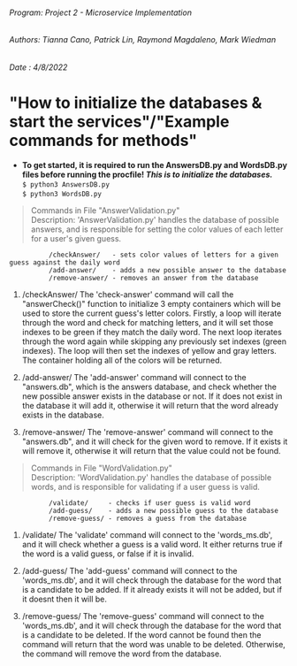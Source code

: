 ###### Program: Project 2 - Microservice Implementation
###### Authors: Tianna Cano, Patrick Lin, Raymond Magdaleno, Mark Wiedman
###### Date   : 4/8/2022

# "How to initialize the databases & start the services"/"Example commands for methods"

- **To get started, it is required to run the AnswersDB.py and WordsDB.py files before running the procfile! _This is to initialize the databases._**
<br> `$ python3 AnswersDB.py`
<br> `$ python3 WordsDB.py`


> Commands in File "AnswerValidation.py"<br>
> Description: 'AnswerValidation.py' handles the database of possible answers, and is responsible for
              setting the color values of each letter for a user's given guess.
              
              /checkAnswer/   - sets color values of letters for a given guess against the daily word
              /add-answer/    - adds a new possible answer to the database
              /remove-answer/ - removes an answer from the database

1. /checkAnswer/
      The 'check-answer' command will call the "answerCheck()" function to initialize 3 empty
   containers which will be used to store the current guess's letter colors.  Firstly, a loop
   will iterate through the word and check for matching letters, and it will set those indexes to
   be green if they match the daily word.  The next loop iterates through the word again while skipping
   any previously set indexes (green indexes).  The loop will then set the indexes of yellow and gray
   letters.  The container holding all of the colors will be returned.
   
2. /add-answer/
      The 'add-answer' command will connect to the "answers.db", which is the answers database, 
   and check whether the new possible answer exists in the database or not.  If it does not
   exist in the database it will add it, otherwise it will return that the word already exists in the
   database.
   
3. /remove-answer/
      The 'remove-answer' command will connect to the "answers.db", and it will check for the given
   word to remove.  If it exists it will remove it, otherwise it will return that the value could not
   be found.

> Commands in File "WordValidation.py" <br>
> Description: 'WordValidation.py' handles the database of possible words, and is responsible for
              validating if a user guess is valid.

              /validate/     - checks if user guess is valid word
              /add-guess/    - adds a new possible guess to the database
              /remove-guess/ - removes a guess from the database

1. /validate/
      The 'validate' command will connect to the 'words_ms.db', and it will check whether a guess is a
    valid word.  It either returns true if the word is a valid guess, or false if it is invalid.
    
2. /add-guess/
      The 'add-guess' command will connect to the 'words_ms.db', and it will check through the database
    for the word that is a candidate to be added.  If it already exists it will not be added, but if it doesnt
    then it will be.

3. /remove-guess/
      The 'remove-guess' command will connect to the 'words_ms.db', and it will check through the database
    for the word that is a candidate to be deleted.  If the word cannot be found then the command will return
    that the word was unable to be deleted.  Otherwise, the command will remove the word from the database.

